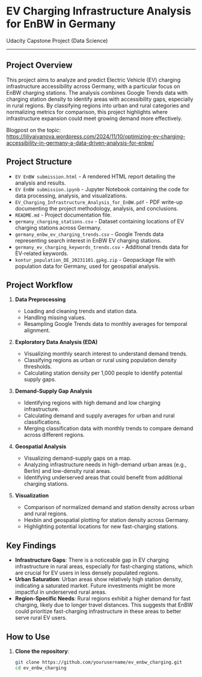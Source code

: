 # EV Charging Infrastructure Analysis for EnBW in Germany

Udacity Capstone Project (Data Science)

---

## Project Overview

This project aims to analyze and predict Electric Vehicle (EV) charging infrastructure accessibility across Germany, with a particular focus on EnBW charging stations. The analysis combines Google Trends data with charging station density to identify areas with accessibility gaps, especially in rural regions. By classifying regions into urban and rural categories and normalizing metrics for comparison, this project highlights where infrastructure expansion could meet growing demand more effectively.

Blogpost on the topic: https://liliyaivanova.wordpress.com/2024/11/10/optimizing-ev-charging-accessibility-in-germany-a-data-driven-analysis-for-enbw/


## Project Structure

- `EV EnBW submission.html` - A rendered HTML report detailing the analysis and results.
- `EV EnBW submission.ipynb` - Jupyter Notebook containing the code for data processing, analysis, and visualizations.
- `EV_Charging_Infrastructure_Analysis_for_EnBW.pdf` - PDF write-up documenting the project methodology, analysis, and conclusions.
- `README.md` - Project documentation file.
- `germany_charging_stations.csv` - Dataset containing locations of EV charging stations across Germany.
- `germany_enbw_ev_charging_trends.csv` - Google Trends data representing search interest in EnBW EV charging stations.
- `germany_ev_charging_keywords_trends.csv` - Additional trends data for EV-related keywords.
- `kontur_population_DE_20231101.gpkg.zip` - Geopackage file with population data for Germany, used for geospatial analysis.

## Project Workflow

1. **Data Preprocessing**
   - Loading and cleaning trends and station data.
   - Handling missing values.
   - Resampling Google Trends data to monthly averages for temporal alignment.

2. **Exploratory Data Analysis (EDA)**
   - Visualizing monthly search interest to understand demand trends.
   - Classifying regions as urban or rural using population density thresholds.
   - Calculating station density per 1,000 people to identify potential supply gaps.

3. **Demand-Supply Gap Analysis**
   - Identifying regions with high demand and low charging infrastructure.
   - Calculating demand and supply averages for urban and rural classifications.
   - Merging classification data with monthly trends to compare demand across different regions.

4. **Geospatial Analysis**
   - Visualizing demand-supply gaps on a map.
   - Analyzing infrastructure needs in high-demand urban areas (e.g., Berlin) and low-density rural areas.
   - Identifying underserved areas that could benefit from additional charging stations.

5. **Visualization**
   - Comparison of normalized demand and station density across urban and rural regions.
   - Hexbin and geospatial plotting for station density across Germany.
   - Highlighting potential locations for new fast-charging stations.

## Key Findings

- **Infrastructure Gaps**: There is a noticeable gap in EV charging infrastructure in rural areas, especially for fast-charging stations, which are crucial for EV users in less densely populated regions.
- **Urban Saturation**: Urban areas show relatively high station density, indicating a saturated market. Future investments might be more impactful in underserved rural areas.
- **Region-Specific Needs**: Rural regions exhibit a higher demand for fast charging, likely due to longer travel distances. This suggests that EnBW could prioritize fast-charging infrastructure in these areas to better serve rural EV users.

## How to Use

1. **Clone the repository**:
   ```bash
   git clone https://github.com/yourusername/ev_enbw_charging.git
   cd ev_enbw_charging
